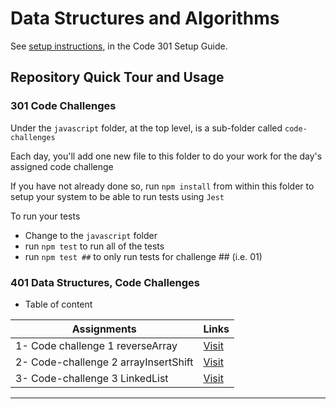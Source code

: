 # Data Structures and Algorithms

See [setup instructions](https://codefellows.github.io/setup-guide/code-301/2-code-challenges), in the Code 301 Setup Guide.

## Repository Quick Tour and Usage

### 301 Code Challenges

Under the `javascript` folder, at the top level, is a sub-folder called `code-challenges`

Each day, you'll add one new file to this folder to do your work for the day's assigned code challenge

If you have not already done so, run `npm install` from within this folder to setup your system to be able to run tests using `Jest`

To run your tests

- Change to the `javascript` folder
- run `npm test` to run all of the tests
- run `npm test ##` to only run tests for challenge ## (i.e. 01)

### 401 Data Structures, Code Challenges

- Table of content

| Assignments        | Links           |
|    ---             |      ---        |
|1- Code challenge 1 reverseArray   |      [Visit](https://github.com/Haznto/data-structures-and-algorithms/blob/main/javascript/code-challenge-1-array-reverse/README.md)     |
|2- Code-challenge 2 arrayInsertShift   |      [Visit](https://github.com/Haznto/data-structures-and-algorithms/blob/main/javascript/code-challenge-2-array-insert-shift/README.md)     |
|3- Code-challenge 3 LinkedList   |      [Visit](https://github.com/Haznto/data-structures-and-algorithms/blob/main/javascript/code-challenge-3-linked-list/README.md)     |

___
